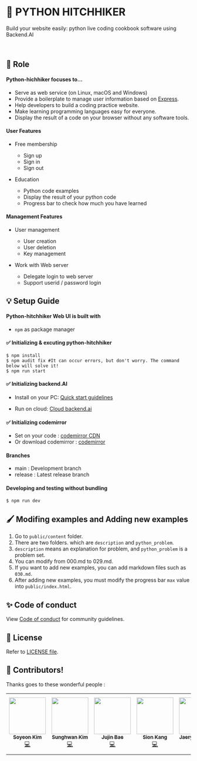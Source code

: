 # 🚀 PYTHON HITCHHIKER

Build your website easily: python live coding cookbook software using Backend.AI

</br>

## 📌 Role

#### Python-hichhiker focuses to...

 * Serve as web service (on Linux, macOS and Windows)
 * Provide a boilerplate to manage user information based on [Express](https://expressjs.com).
 * Help developers to build a coding practice website.
 * Make learning programming languages easy for everyone.
 * Display the result of a code on your browser without any software tools.


#### User Features
 * Free membership
    * Sign up
    * Sign in
    * Sign out

 * Education
    * Python code examples
    * Display the result of your python code
    * Progress bar to check how much you have learned


#### Management Features
 * User management
    * User creation
    * User deletion
    * Key management

 * Work with Web server
    * Delegate login to web server
    * Support userid / password login


## 💡 Setup Guide



#### Python-hitchhiker Web UI is built with
 * `npm` as package manager



#### ✅ Initializing & excuting python-hitchhiker

```shell
$ npm install
$ npm audit fix #It can occur errors, but don't worry. The command below will solve it!
$ npm run start
```


#### ✅ Initializing backend.AI

 * Install on your PC: [Quick start guidelines](https://docs.backend.ai/en/latest/install/guides.html)

 * Run on cloud: [Cloud backend.ai](https://cloud.backend.ai/)


#### ✅ Initializing codemirror 

 * Set on your code : [codemirror CDN](https://cdnjs.com/libraries/codemirror)
 * Or download codemirror : [codemirror](https://codemirror.net/)

#### Branches

 * main : Development branch
 * release : Latest release branch  
 
#### Developing and testing without bundling

```
$ npm run dev
```


## 🖌 Modifing examples and Adding new examples

1. Go to ```public/content``` folder.
2. There are two folders. which are ```description``` and ```python_problem```.
3. ```description``` means an explanation for problem, and ```python_problem``` is a problem set.
4. You can modify from 000.md to 029.md.
5. If you want to add new examples, you can add markdown files such as ```030.md```.
6. After adding new examples, you must modify the progress bar ```max``` value into ```public/index.html```.



##  ✨ Code of conduct

View [Code of conduct](https://github.com/innohack2021/python-hitchhiker/blob/main/CODE_OF_CONDUCT.md) for community guidelines.


## 🧾 License

Refer to [LICENSE file](https://github.com/innohack2021/python-hitchhiker/blob/main/LICENSE.md).



## 🤩 Contributors!

Thanks goes to these wonderful people :

<!-- ALL-CONTRIBUTORS-LIST:START - Do not remove or modify this section -->
<!-- prettier-ignore-start -->
<!-- markdownlint-disable -->
<table>
  <tr>
    <td align="center"><a href="https://github.com/S0YKIM"><img src="https://user-images.githubusercontent.com/88143547/143767506-c9a64153-a0de-4e6d-a959-490d5fc58283.jpeg" width="100px;" alt=""/><br /><sub><b>Soyeon Kim</b></sub></a><br /><a href="https://github.com/S0YKIM" title="Code">💻</a></td>
    <td align="center"><a href="https://github.com/swkim12345"><img src="https://user-images.githubusercontent.com/88143547/143767525-8e369e86-375b-498a-af2d-e52501601092.png" width="100px;" alt=""/><br /><sub><b>Sunghwan Kim</b></sub></a><br /><a href="https://github.com/swkim12345" title="Code">💻</a></td>
     <td align="center"><a href="https://github.com/jujinesy"><img src="https://user-images.githubusercontent.com/88143547/143767412-2948af4a-2b45-43b0-abad-a2d4d23b8521.png" width="100px;" alt=""/><br /><sub><b>Jujin Bae</b></sub></a><br /><a href="https://github.com/jujinesy" title="Code">💻</a></td>
     <td align="center"><a href="https://github.com/Yaminyam"><img src="https://user-images.githubusercontent.com/88143547/143767571-9173b376-ba4b-4dfb-8528-2f6048593620.png" width="100px;" alt=""/><br /><sub><b>Sion Kang</b></sub></a><br /><a href="https://github.com/Yaminyam" title="Code">💻</a></td>
     <td align="center"><a href="https://github.com/ft-jasong"><img src="https://user-images.githubusercontent.com/88143547/143767547-13dd1ac2-76a1-4c96-831d-5427268e4cdc.png" width="100px;" alt=""/><br /><sub><b>Jaeryong Song</b></sub></a><br /><a href="https://github.com/ft-jasong" title="Code">💻</a></td>
     <td align="center"><a href="https://github.com/toy-k"><img src="https://user-images.githubusercontent.com/88143547/143767557-e2b80fb9-8eb1-4597-b6c2-72edb1fbcd5d.png" width="100px;" alt=""/><br /><sub><b>Jeonghwan Lee</b></sub></a><br /><a href="https://github.com/toy-k" title="Code">💻</a></td>
  </tr>
</table>

<!-- markdownlint-restore -->
<!-- prettier-ignore-end -->
<!-- ALL-CONTRIBUTORS-LIST:END -->



